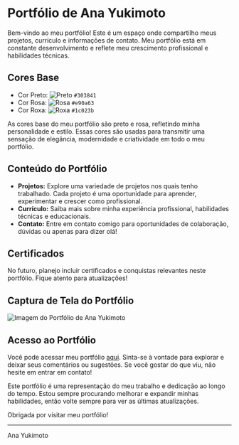 # Portfólio de Ana Yukimoto

Bem-vindo ao meu portfólio! Este é um espaço onde compartilho meus projetos, currículo e informações de contato. Meu portfólio está em constante desenvolvimento e reflete meu crescimento profissional e habilidades técnicas.

## Cores Base

- Cor Preto: ![Preto](https://via.placeholder.com/15/303841/000000?text=+) `#303841`
- Cor Rosa: ![Rosa](https://via.placeholder.com/15/E90A63/000000?text=+) `#e90a63`
- Cor Roxa: ![Roxa](https://via.placeholder.com/15/1C023B/000000?text=+) `#1c023b`

As cores base do meu portfólio são preto e rosa, refletindo minha personalidade e estilo. Essas cores são usadas para transmitir uma sensação de elegância, modernidade e criatividade em todo o meu portfólio.

## Conteúdo do Portfólio

- **Projetos:** Explore uma variedade de projetos nos quais tenho trabalhado. Cada projeto é uma oportunidade para aprender, experimentar e crescer como profissional.
- **Currículo:** Saiba mais sobre minha experiência profissional, habilidades técnicas e educacionais.
- **Contato:** Entre em contato comigo para oportunidades de colaboração, dúvidas ou apenas para dizer olá!

## Certificados

No futuro, planejo incluir certificados e conquistas relevantes neste portfólio. Fique atento para atualizações!

## Captura de Tela do Portfólio

![Imagem do Portfólio de Ana Yukimoto](.imgPortfolio)

## Acesso ao Portfólio

Você pode acessar meu portfólio [aqui](https://anayukimoto.github.io/). Sinta-se à vontade para explorar e deixar seus comentários ou sugestões. Se você gostar do que viu, não hesite em entrar em contato!

Este portfólio é uma representação do meu trabalho e dedicação ao longo do tempo. Estou sempre procurando melhorar e expandir minhas habilidades, então volte sempre para ver as últimas atualizações.

Obrigada por visitar meu portfólio!

---
Ana Yukimoto
